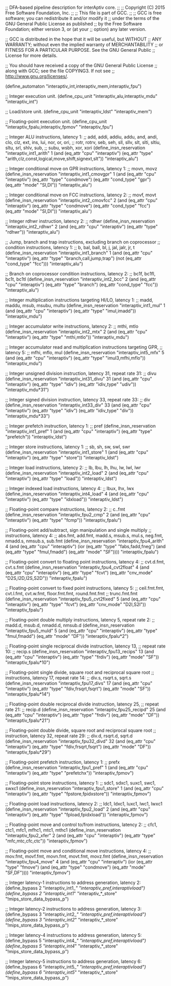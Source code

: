 ;; DFA-based pipeline description for interAptiv core.
;;
;; Copyright (C) 2015 Free Software Foundation, Inc.
;;
;; This file is part of GCC.
;;
;; GCC is free software; you can redistribute it and/or modify it
;; under the terms of the GNU General Public License as published
;; by the Free Software Foundation; either version 3, or (at your
;; option) any later version.

;; GCC is distributed in the hope that it will be useful, but WITHOUT
;; ANY WARRANTY; without even the implied warranty of MERCHANTABILITY
;; or FITNESS FOR A PARTICULAR PURPOSE.  See the GNU General Public
;; License for more details.

;; You should have received a copy of the GNU General Public License
;; along with GCC; see the file COPYING3.  If not see
;; <http://www.gnu.org/licenses/>.

(define_automaton "interaptiv_int,interaptiv_mem,interaptiv_fpu")

;; Integer execution unit.
(define_cpu_unit "interaptiv_alu,interaptiv_mdu" "interaptiv_int")

;; Load/store unit.
(define_cpu_unit "interaptiv_ldst" "interaptiv_mem")

;; Floating-point execution unit.
(define_cpu_unit "interaptiv_fpalu,interaptiv_fpmov" "interaptiv_fpu")

;; Integer ALU instructions, latency 1:
;; add, addi, addiu, addu, and, andi, clo, clz, ext, ins, lui, nor, or, ori,
;; rotr, rotrv, seb, seh, sll, sllv, slt, slti, sltiu, sltu, srl, shlv, sub,
;; subu, wsbh, xor, xori
(define_insn_reservation "interaptiv_int1_arith" 1
  (and (eq_attr "cpu" "interaptiv")
       (eq_attr "type" "arith,clz,const,logical,move,shift,signext,slt"))
  "interaptiv_alu")

;; Integer conditional move on GPR instructions, latency 1:
;; movn, movz
(define_insn_reservation "interaptiv_int1_cmovgpr" 1
  (and (eq_attr "cpu" "interaptiv")
       (eq_attr "type" "condmove")
       (eq_attr "cond_type" "gpr")
       (eq_attr "mode" "SI,DI"))
  "interaptiv_alu")

;; Integer conditional move on FCC instructions, latency 2:
;; movf, movt
(define_insn_reservation "interaptiv_int2_cmovfcc" 2
  (and (eq_attr "cpu" "interaptiv")
       (eq_attr "type" "condmove")
       (eq_attr "cond_type" "fcc")
       (eq_attr "mode" "SI,DI"))
  "interaptiv_alu")

;; Integer rdhwr instruction, latency 2:
;; rdhwr
(define_insn_reservation "interaptiv_int2_rdhwr" 2
  (and (eq_attr "cpu" "interaptiv")
       (eq_attr "type" "rdhwr"))
  "interaptiv_alu")

;; Jump, branch and trap instructions, excluding branch on coprocessor
;; condition instructions, latency 1:
;; b<cond>, b<cond>al, b<cond>all, b<cond>l, j, jal, jalr, jr, t<cond>
(define_insn_reservation "interaptiv_int1_branch" 1
  (and (eq_attr "cpu" "interaptiv")
       (eq_attr "type" "branch,call,jump,trap")
       (not (eq_attr "cond_type" "fcc")))
  "interaptiv_alu")

;; Branch on coprocessor condition instructions, latency 2:
;; bc1f, bc1fl, bc1t, bc1tl
(define_insn_reservation "interaptiv_int2_bcc" 2
  (and (eq_attr "cpu" "interaptiv")
       (eq_attr "type" "branch")
       (eq_attr "cond_type" "fcc"))
  "interaptiv_alu")

;; Integer multiplication instructions targeting HI/LO, latency 1:
;; madd, maddu, msub, msubu, multu
(define_insn_reservation "interaptiv_int1_mul" 1
  (and (eq_attr "cpu" "interaptiv")
       (eq_attr "type" "imul,imadd"))
  "interaptiv_mdu")

;; Integer accumulator write instructions, latency 2:
;; mthi, mtlo
(define_insn_reservation "interaptiv_int2_mtx" 2
  (and (eq_attr "cpu" "interaptiv")
       (eq_attr "type" "mthi,mtlo"))
  "interaptiv_mdu")

;; Integer accumulator read and multiplication instructions targeting GPR,
;; latency 5:
;; mfhi, mflo, mul
(define_insn_reservation "interaptiv_int5_mfx" 5
  (and (eq_attr "cpu" "interaptiv")
       (eq_attr "type" "imul3,mfhi,mflo"))
  "interaptiv_mdu")

;; Integer unsigned division instruction, latency 31, repeat rate 31:
;; divu
(define_insn_reservation "interaptiv_int31_divu" 31
  (and (eq_attr "cpu" "interaptiv")
       (eq_attr "type" "idiv")
       (eq_attr "idiv_type" "udiv"))
  "interaptiv_mdu*31")

;; Integer signed division instruction, latency 33, repeat rate 33:
;; div
(define_insn_reservation "interaptiv_int33_div" 33
  (and (eq_attr "cpu" "interaptiv")
       (eq_attr "type" "idiv")
       (eq_attr "idiv_type" "div"))
  "interaptiv_mdu*33")

;; Integer prefetch instruction, latency 1:
;; pref
(define_insn_reservation "interaptiv_int1_pref" 1
  (and (eq_attr "cpu" "interaptiv")
       (eq_attr "type" "prefetch"))
  "interaptiv_ldst")

;; Integer store instructions, latency 1:
;; sb, sh, sw, swl, swr
(define_insn_reservation "interaptiv_int1_store" 1
  (and (eq_attr "cpu" "interaptiv")
       (eq_attr "type" "store"))
  "interaptiv_ldst")

;; Integer load instructions, latency 2:
;; lb, lbu, lh, lhu, lw, lwl, lwr
(define_insn_reservation "interaptiv_int2_load" 2
  (and (eq_attr "cpu" "interaptiv")
       (eq_attr "type" "load"))
  "interaptiv_ldst")

;; Integer indexed load instructions, latency 4:
;; lbux, lhx, lwx
(define_insn_reservation "interaptiv_int4_load" 4
  (and (eq_attr "cpu" "interaptiv")
       (eq_attr "type" "idxload"))
  "interaptiv_ldst")

;; Floating-point compare instructions, latency 2:
;; c.<cond>.fmt
(define_insn_reservation "interaptiv_fpu2_cmp" 2
  (and (eq_attr "cpu" "interaptiv")
       (eq_attr "type" "fcmp"))
  "interaptiv_fpalu")

;; Floating-point add/subtract, sign manipulation and single multiply
;; instructions, latency 4:
;; abs.fmt, add.fmt, madd.s, msub.s, mul.s, neg.fmt, nmadd.s, nmsub.s, sub.fmt
(define_insn_reservation "interaptiv_fpu4_arith" 4
  (and (eq_attr "cpu" "interaptiv")
       (ior (eq_attr "type" "fabs,fadd,fneg")
	    (and (eq_attr "type" "fmul,fmadd")
		 (eq_attr "mode" "SF"))))
  "interaptiv_fpalu")

;; Floating-point convert to floating point instructions, latency 4:
;; cvt.d.fmt, cvt.s.fmt
(define_insn_reservation "interaptiv_fpu4_cvt2float" 4
  (and (eq_attr "cpu" "interaptiv")
       (eq_attr "type" "fcvt")
       (eq_attr "cnv_mode" "D2S,I2D,I2S,S2D"))
  "interaptiv_fpalu")

;; Floating-point convert to fixed point instructions, latency 5:
;; ceil.fmt.fmt, cvt.l.fmt, cvt.w.fmt, floor.fmt.fmt, round.fmt.fmt
;; trunc.fmt.fmt
(define_insn_reservation "interaptiv_fpu5_cvt2fixed" 5
  (and (eq_attr "cpu" "interaptiv")
       (eq_attr "type" "fcvt")
       (eq_attr "cnv_mode" "D2I,S2I"))
  "interaptiv_fpalu")

;; Floating-point double multiply instructions, latency 5, repeat rate 2:
;; madd.d, msub.d, nmadd.d, nmsub.d
(define_insn_reservation "interaptiv_fpu5_muld" 5
  (and (eq_attr "cpu" "interaptiv")
       (eq_attr "type" "fmul,fmadd")
       (eq_attr "mode" "DF"))
  "interaptiv_fpalu*2")

;; Floating-point single reciprocal divide instruction, latency 13,
;; repeat rate 10:
;; recip.s
(define_insn_reservation "interaptiv_fpu13_recips" 13
  (and (eq_attr "cpu" "interaptiv")
       (eq_attr "type" "frdiv")
       (eq_attr "mode" "SF"))
  "interaptiv_fpalu*10")

;; Floating-point single divide, square root and reciprocal square root
;; instructions, latency 17, repeat rate 14:
;; div.s, rsqrt.s, sqrt.s
(define_insn_reservation "interaptiv_fpu17_divs" 17
  (and (eq_attr "cpu" "interaptiv")
       (eq_attr "type" "fdiv,frsqrt,fsqrt")
       (eq_attr "mode" "SF"))
  "interaptiv_fpalu*14")

;; Floating-point double reciprocal divide instruction, latency 25,
;; repeat rate 21:
;; recip.d
(define_insn_reservation "interaptiv_fpu25_recipd" 25
  (and (eq_attr "cpu" "interaptiv")
       (eq_attr "type" "frdiv")
       (eq_attr "mode" "DF"))
  "interaptiv_fpalu*21")

;; Floating-point double divide, square root and reciprocal square root
;; instruction, latency 32, repeat rate 29:
;; div.d, rsqrt.d, sqrt.d
(define_insn_reservation "interaptiv_fpu32_divd" 32
  (and (eq_attr "cpu" "interaptiv")
       (eq_attr "type" "fdiv,frsqrt,fsqrt")
       (eq_attr "mode" "DF"))
  "interaptiv_fpalu*29")

;; Floating-point prefetch instruction, latency 1:
;; prefx
(define_insn_reservation "interaptiv_fpu1_pref" 1
  (and (eq_attr "cpu" "interaptiv")
       (eq_attr "type" "prefetchx"))
  "interaptiv_fpmov")

;; Floating-point store instructions, latency 1:
;; sdc1, sdxc1, suxc1, swc1, swxc1
(define_insn_reservation "interaptiv_fpu1_store" 1
  (and (eq_attr "cpu" "interaptiv")
       (eq_attr "type" "fpstore,fpidxstore"))
  "interaptiv_fpmov")

;; Floating-point load instructions, latency 2:
;; ldc1, ldxc1, luxc1, lwc1, lwxc1
(define_insn_reservation "interaptiv_fpu2_load" 2
  (and (eq_attr "cpu" "interaptiv")
       (eq_attr "type" "fpload,fpidxload"))
  "interaptiv_fpmov")

;; Floating-point move and control to/from instructions, latency 2:
;; cfc1, ctc1, mfc1, mfhc1, mtc1, mthc1
(define_insn_reservation "interaptiv_fpu2_xfer" 2
  (and (eq_attr "cpu" "interaptiv")
       (eq_attr "type" "mfc,mtc,cfc,ctc"))
  "interaptiv_fpmov")

;; Floating-point move and conditional move instructions, latency 4:
;; mov.fmt, movf.fmt, movn.fmt, movt.fmt, movz.fmt
(define_insn_reservation "interaptiv_fpu4_move" 4
  (and (eq_attr "cpu" "interaptiv")
       (ior (eq_attr "type" "fmove")
	    (and (eq_attr "type" "condmove")
		 (eq_attr "mode" "SF,DF"))))
  "interaptiv_fpmov")

;; Integer latency-1 instructions to address generation, latency 2:
(define_bypass 2 "interaptiv_int1_*" "interaptiv_*_pref,interaptiv_*_load")
(define_bypass 2 "interaptiv_int1_*" "interaptiv_*_store"
  "!mips_store_data_bypass_p")

;; Integer latency-2 instructions to address generation, latency 3:
(define_bypass 3 "interaptiv_int2_*" "interaptiv_*_pref,interaptiv_*_load")
(define_bypass 3 "interaptiv_int2_*" "interaptiv_*_store"
  "!mips_store_data_bypass_p")

;; Integer latency-4 instructions to address generation, latency 5:
(define_bypass 5 "interaptiv_int4_*" "interaptiv_*_pref,interaptiv_*_load")
(define_bypass 5 "interaptiv_int4_*" "interaptiv_*_store"
  "!mips_store_data_bypass_p")

;; Integer latency-5 instructions to address generation, latency 6:
(define_bypass 6 "interaptiv_int5_*" "interaptiv_*_pref,interaptiv_*_load")
(define_bypass 6 "interaptiv_int5_*" "interaptiv_*_store"
  "!mips_store_data_bypass_p")
